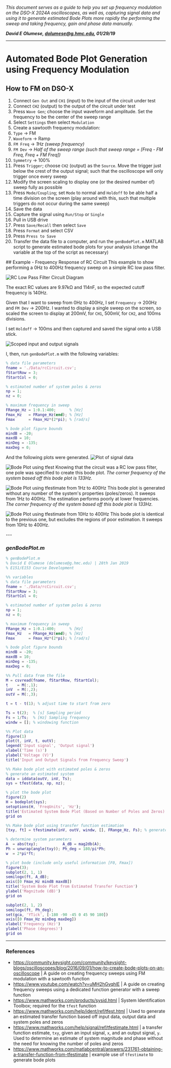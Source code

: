 _This document serves as a guide to help you set up frequency modulation on the
DSO-X 2024A oscilloscopes, as well as, capturing signal data and using it to
generate estimated Bode Plots more rapidly the performing the sweep and taking
frequency, gain and phase data manually._

**_David E Olumese, dolumese@g.hmc.edu, 01/29/19_**

---

# Automated Bode Plot Generation using Frequency Modulation
## How to FM on DSO-X
1. Connect `Gen Out` and `CH1` (input) to the input of the circuit under test
2. Connect `CH2` (output) to the output of the circuit under test
3. Press `Wave Gen`; choose the input waveform and amplitude. Set the frequency to be the center of the sweep range
4. Select `Settings` then select `Modulation`
5. Create a sawtooth frequency modulation:
  1. `Type`     &rarr; FM
  2. `Waveform` &rarr; Ramp
  3. `FM Freq`  &rarr; _1Hz (sweep frequency)_
  4. `FM Dev`   &rarr; _Half of the sweep range (such that sweep range = [Freq - FM Freq, Freq + FM Freq])_
  5. `Symmetry` &rarr; 100%
6. Press `Trigger`; choose `CH2` (output) as the `Source`. Move the trigger just below the crest of the output signal; such that the oscilloscope will only trigger once every sweep
7. Modify the screen scaling to display one (or the desired number of) sweep fully as possible
8. Press `Mode/Coupling`; set `Mode` to normal and `Holdoff` to be able half a time division on the screen (play around with this, such that multiple triggers do not occur during the same sweep)
9. Save the data
  1. Capture the signal using `Run/Stop` or `Single`
  2. Pull in USB drive
  3. Press `Save/Recall` then select `Save`
  4. Press `Format` and select CSV
  5. Press `Press to Save`
10. Transfer the data file to a computer, and run the `genBodePlot.m` MATLAB script to generate estimated bode plots for your analysis (change the variable at the top of the script as necessary)


<div style="page-break-after: always;"></div>
## Example - Frequency Response of RC Circuit
This example to show performing a 0Hz to 400Hz frequency sweep on a simple RC low pass filter.

![RC Low Pass Filter Circuit Diagram](./Images/rcCircuit.png)

The exact RC values are 9.97k&ohm; and 114nF, so the expected cutoff frequency is 140Hz.

Given that I want to sweep from 0Hz to 400Hz, I set `Frequency` &rarr; 200Hz and `FM Dev` &rarr; 200Hz. I wanted to display a single sweep on the screen, so scaled the screen to display at 200mV, for `CH1`, 500mV, for `CH2`, and 100ms divisions.

I set `Holdoff` &rarr; 100ms and then captured and saved the signal onto a USB stick.

![Scoped input and output signals](./Images/rcCircuit_scope.png)

I, then, run `genBodePlot.m` with the following variables:
```MATLAB
% data file parameters
fname = './Data/rcCircuit.csv';
fStartRow = 3;
fStartCol = 0;

% estimated number of system poles & zeros
np = 1;
nz = 0;

% maximum frequency in sweep
FRange_Hz = 1:0.1:400;      % [Hz]
Fmax_Hz   = FRange_Hz(end); % [Hz]
Fmax      = Fmax_Hz*(2*pi); % [rad/s]

% bode plot figure bounds
mindB = -20;
maxdB = 10;
minDeg = -135;
maxDeg = 0;
```
And the following plots were generated.
![Plot of signal data](./Images/rcCircuit_io-signals.png)

![Bode Plot using tfest](./Images/rcCircuit_bode_pz.png)
Knowing that the circuit was a RC low pass filter, one pole was specified to create this bode plot. _The corner frequency of the system based off this bode plot is 133Hz._

![Bode Plot using tfestimate from 1Hz to 400Hz](./Images/rcCircuit_bode_1-400.png)
This bode plot is generated without any number of the system's properties (poles/zeros). It sweeps from 1Hz to 400Hz. The estimation performs poorly at lower frequencies. _The corner frequency of the system based off this bode plot is 133Hz._

![Bode Plot using tfestimate from 10Hz to 400Hz](./Images/rcCircuit_bode_10-400.png)
This bode plot is identical to the previous one, but excludes the regions of poor estimation. It sweeps from 10Hz to 400Hz.


<div style="page-break-after: always;"></div>
---

### _genBodePlot.m_
```MATLAB
% genBodePlot.m
% David E Olumese (dolumese@g.hmc.edu) | 28th Jan 2019
% E151/E153 Course Development

%% variables
% data file parameters
fname = './Data/rcCircuit.csv';
fStartRow = 3;
fStartCol = 0;

% estimated number of system poles & zeros
np = 1;
nz = 0;

% maximum frequency in sweep
FRange_Hz = 1:0.1:400;      % [Hz]
Fmax_Hz   = FRange_Hz(end); % [Hz]
Fmax      = Fmax_Hz*(2*pi); % [rad/s]

% bode plot figure bounds
mindB = -20;
maxdB = 10;
minDeg = -135;
maxDeg = 0;

%% Pull data from the file
M = csvread(fname, fStartRow, fStartCol);
t    = M(:,1);
inV  = M(:,2);
outV = M(:,3);

t = t - t(1); % adjust time to start from zero

Ts = t(2);  % [s] Sampling period
Fs = 1/Ts;  % [Hz] Sampling frequency
windw = []; % windowing function

%% Plot data
figure(1)
plot(t, inV, t, outV);
legend('Input signal', 'Output signal')
xlabel('Time (s)')
ylabel('Voltage (V)')
title('Input and Output Signals from Frequency Sweep')

%% Make bode plot with estimated poles & zeros
% generate an estimated system
data = iddata(outV, inV, Ts);
sys = tfest(data, np, nz);

% plot the bode plot
figure(2)
H = bodeplot(sys);
setoptions(H, 'FreqUnits', 'Hz');
title('Estimated System Bode Plot (Based on Number of Poles and Zeros)')
grid on

%% Make bode plot using transfer function estimation
[txy, ft] = tfestimate(inV, outV, windw, [], FRange_Hz, Fs); % generate tf estimate

% determine system parameters
A  = abs(txy);           A_dB = mag2db(A);
Ph = unwrap(angle(txy)); Ph_deg = 180/pi*Ph;
w  = 2*pi*ft;

% plot bode (include only useful information [F0, Fmax])
figure(3);
subplot(2, 1, 1)
semilogx(ft, A_dB);
axis([0 Fmax_Hz mindB maxdB])
title('System Bode Plot from Estimated Transfer Function')
ylabel('Magnitude (dB)')
grid on

subplot(2, 1, 2)
semilogx(ft, Ph_deg);
set(gca, 'YTick', [-180 -90 -45 0 45 90 180])
axis([0 Fmax_Hz minDeg maxDeg])
xlabel('Frequency (Hz)')
ylabel('Phase (degrees)')
grid on
```

---

### References
 - https://community.keysight.com/community/keysight-blogs/oscilloscopes/blog/2016/09/01/how-to-create-bode-plots-on-an-oscilloscope | A guide on creating frequency sweeps using FM modulation with a sawtooth function
 - https://www.youtube.com/watch?v=uMH2hGvqhlE | A guide on creating frequency sweeps using a dedicated function generator with a sweep function
 - https://www.mathworks.com/products/sysid.html | System Identification Toolbox; required for the `tfest` function
 - https://www.mathworks.com/help/ident/ref/tfest.html | Used to generate an estimated transfer function based off input data, output data and system poles and zeros
 - https://www.mathworks.com/help/signal/ref/tfestimate.html | a transfer function estimate, `txy`, given an input signal, `x`, and an output signal, `y`. Used to determine an estimate of system magnitude and phase without the need for knowing the number of poles and zeros
 - https://www.mathworks.com/matlabcentral/answers/231761-obtaining-a-transfer-function-from-tfestimate | example use of `tfestimate` to generate bode plots
